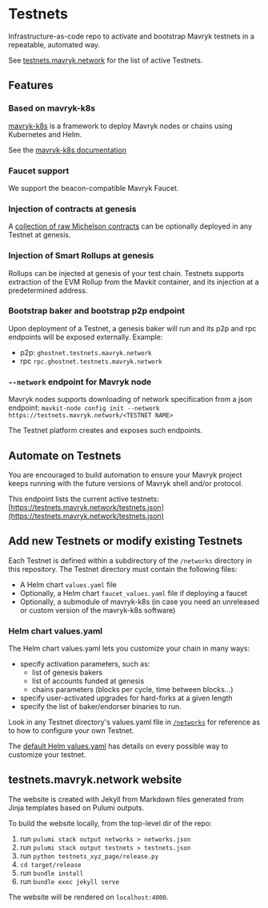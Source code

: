 # Testnets

Infrastructure-as-code repo to activate and bootstrap Mavryk testnets in a repeatable, automated way.

See [testnets.mavryk.network](https://testnets.mavryk.network) for the list of active Testnets.

## Features

### Based on mavryk-k8s

[mavryk-k8s](https://github.com/mavryk-network/mavryk-k8s) is a framework to deploy Mavryk nodes or chains using Kubernetes and Helm.

See the [mavryk-k8s documentation](https://github.com/mavryk-network/mavryk-k8s/blob/master/README.md)

### Faucet support

We support the beacon-compatible Mavryk Faucet.

### Injection of contracts at genesis

A [collection of raw Michelson contracts](https://github.com/mavryk-network/testnets/tree/main/bootstrap_contracts) can be optionally deployed in any Testnet at genesis.

### Injection of Smart Rollups at genesis

Rollups can be injected at genesis of your test chain. Testnets supports extraction of the EVM Rollup from the Mavkit container, and its injection at a predetermined address.

### Bootstrap baker and bootstrap p2p endpoint

Upon deployment of a Testnet, a genesis baker will run and its p2p and rpc endpoints will be exposed externally.
Example:

- p2p: `ghostnet.testnets.mavryk.network`
- rpc `rpc.ghostnet.testnets.mavryk.network`

### `--network` endpoint for Mavryk node

Mavryk nodes supports downloading of network specification from a json endpoint: `mavkit-node config init --network https://testnets.mavryk.network/<TESTNET NAME>`

The Testnet platform creates and exposes such endpoints.

## Automate on Testnets

You are encouraged to build automation to ensure your Mavryk project keeps running with the future versions of Mavryk shell and/or protocol.

This endpoint lists the current active testnets: [https://testnets.mavryk.network/testnets.json](https://testnets.mavryk.network/testnets.json)

## Add new Testnets or modify existing Testnets

Each Testnet is defined within a subdirectory of the `/networks` directory in this repository. The Testnet directory must contain the following files:

- A Helm chart `values.yaml` file
- Optionally, a Helm chart `faucet_values.yaml` file if deploying a faucet
- Optionally, a submodule of mavryk-k8s (in case you need an unreleased or custom version of the mavryk-k8s software)

### Helm chart values.yaml

The Helm chart values.yaml lets you customize your chain in many ways:

- specify activation parameters, such as:
  - list of genesis bakers
  - list of accounts funded at genesis
  - chains parameters (blocks per cycle, time between blocks...)
- specify user-activated upgrades for hard-forks at a given length
- specify the list of baker/endorser binaries to run.

Look in any Testnet directory's values.yaml file in [`/networks`](/networks) for reference as to how to configure your own Testnet.

The [default Helm values.yaml](https://github.com/mavryk-network/mavryk-k8s/blob/master/charts/mavryk/values.yaml) has details on every possible way to customize your testnet.

## testnets.mavryk.network website

The website is created with Jekyll from Markdown files generated from Jinja templates based on Pulumi outputs.

To build the website locally, from the top-level dir of the repo:

1. run `pulumi stack output networks > networks.json`
1. run `pulumi stack output testnets > testnets.json`
1. run `python testnets_xyz_page/release.py`
1. `cd target/release`
1. run `bundle install`
1. run `bundle exec jekyll serve`

The website will be rendered on `localhost:4000`.

